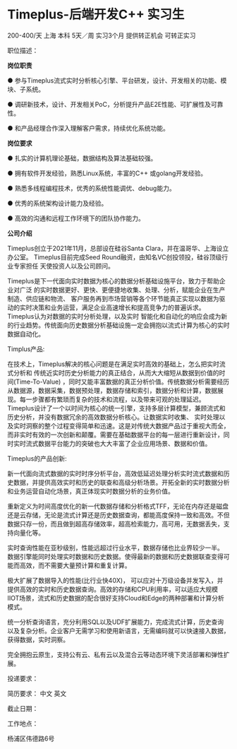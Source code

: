 # Timeplus-后端开发C++ 实习生

200-400/天 上海 本科 5天／周 实习3个月 提供转正机会
可转正实习

职位描述：

**岗位职责**

● 参与Timeplus流式实时分析核心引擎、平台研发，设计、开发相关的功能、模块、子系统。

● 调研新技术，设计、开发相关PoC，分析提升产品E2E性能、可扩展性及可靠性。

● 和产品经理合作深入理解客户需求，持续优化系统功能。

**岗位要求**

● 扎实的计算机理论基础，数据结构及算法基础较强。

● 拥有软件开发经验，熟悉Linux系统，丰富的C++ 或golang开发经验。

● 熟悉多线程编程技术，优秀的系统性能调优、debug能力。

● 优秀的系统架构设计能力及经验。

● 高效的沟通和远程工作环境下的团队协作能力。

**公司介绍**

Timeplus创立于2021年11月，总部设在硅谷Santa Clara，并在温哥华、上海设立办公室。 Timeplus目前完成Seed Round融资，由知名VC创投领投，硅谷顶级行业专家担任 天使投资人以及公司顾问。

Timeplus是下一代面向实时数据为核心的数据分析基础设施平台，致力于帮助企业对广泛 的实时数据更好、更快、更便捷地收集、处理、分析，赋能企业在生产制造、供应链和物流、 客户服务再到市场营销等各个环节能真正实现以数据为驱动的实时决策和业务运营，满足企业高速增长和提高竞争力的普遍诉求。Timeplus认为对数据的实时分析处理，以及实时 智能化和自动化的响应会成为新的行业趋势。传统面向历史数据分析基础设施一定会拥抱以流式计算为核心的实时数据自动化。

Timplus产品:

在技术上，Timeplus解决的核心问题是在满足实时高效的基础上，怎么把实时流式分析和 传统近实时历史分析能力的真正结合，从而大大缩短从数据到价值的时间(Time-To-Value) ，同时又能丰富数据的真正分析价值。传统数据分析需要经历从数据源，数据采集，数据预处理，数据存储和索引，数据分析和计算，数据展现。每一步骤都有繁琐而复杂的技术和流程，以及带来可观的处理延迟。Timeplus设计了一个以时间为核心的统一引擎，支持多层计算模型，兼顾流式和历史分析，并没有数据冗余的高效数据分析核心。让数据实时收集、 实时处理以及实时洞察的整个过程变得简单和迅速。这是对传统大数据产品过于重视大而全，而非实时有效的一次创新和颠覆。需要在基础数据平台的每一层进行重新设计，同时实时流式数据平台能力的突破也大大丰富了企业应用场景、数据和价值。

Timeplus的产品创新:

新一代面向流式数据的实时时序分析平台，高效低延迟处理分析实时流式数据和历史数据，并提供高效实时和历史的联查和高级分析场景。开拓全新的实时数据分析和业务运营自动化场景，真正体现实时数据分析的业务价值。

重新定义为时间高度优化的新一代数据存储和分析格式TFF，无论在内存还是磁盘还是云存储，无论是流式计算还是历史数据查询，都能高度保持一致和高效。不但数据只存一份，而且做到超高存储效率，超高检索能力，高可用，无数据丢失，支持向量化等。

实时查询性能在亚秒级别，性能远超过行业水平，数据存储也比业界较少一半。 数据引擎能同时处理实时数据和历史数据。使得最新的数据和历史数据联查变得可能而高效，而不需要大量预计算和重复计算。

极大扩展了数据导入的性能(比行业快40X)， 可以应对十万级设备并发写入，并 提供高效的实时和历史数据查询。高效的存储和CPU利用率，可以适应大规模 IIOT场景，流式和历史数据的配合很好支持Cloud和Edge的两种部署和计算分析 模式。

统一分析查询语言，充分利用SQL以及UDF扩展能力，完成流式计算，历史查询 以及复杂分析。企业客户无需学习和使用新语言，无需编码就可以快速接入数据，获得数据，实时洞察。

完全拥抱云原生，支持公有云、私有云以及混合云等动态环境下灵活部署和弹性扩展。

投递要求：

简历要求： 中文 英文

截止日期：

工作地点：

杨浦区伟德路6号